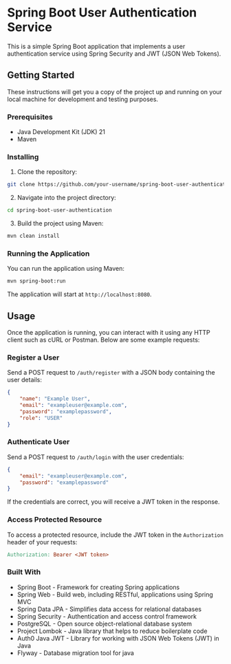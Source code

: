 # Spring Boot User Authentication Service

This is a simple Spring Boot application that implements a user authentication service using Spring Security and JWT (JSON Web Tokens).

## Getting Started

These instructions will get you a copy of the project up and running on your local machine for development and testing purposes.

### Prerequisites

- Java Development Kit (JDK) 21
- Maven

### Installing

1. Clone the repository:

```bash
git clone https://github.com/your-username/spring-boot-user-authentication.git
```

2. Navigate into the project directory:

```bash
cd spring-boot-user-authentication
```

3. Build the project using Maven:

```bash
mvn clean install
```

### Running the Application

You can run the application using Maven:

```bash
mvn spring-boot:run
```

The application will start at `http://localhost:8080`.

## Usage

Once the application is running, you can interact with it using any HTTP client such as cURL or Postman. Below are some example requests:

### Register a User

Send a POST request to `/auth/register` with a JSON body containing the user details:

```json
{
    "name": "Example User",
    "email": "exampleuser@example.com",
    "password": "examplepassword",
    "role": "USER"
}
```

### Authenticate User

Send a POST request to `/auth/login` with the user credentials:

```json
{
    "email": "exampleuser@example.com",
    "password": "examplepassword"
}
```

If the credentials are correct, you will receive a JWT token in the response.

### Access Protected Resource

To access a protected resource, include the JWT token in the `Authorization` header of your requests:

```makefile
Authorization: Bearer <JWT token>
```
### Built With

- Spring Boot - Framework for creating Spring applications
- Spring Web - Build web, including RESTful, applications using Spring MVC
- Spring Data JPA - Simplifies data access for relational databases
- Spring Security - Authentication and access control framework
- PostgreSQL - Open source object-relational database system
- Project Lombok - Java library that helps to reduce boilerplate code
- Auth0 Java JWT - Library for working with JSON Web Tokens (JWT) in Java
- Flyway - Database migration tool for java
